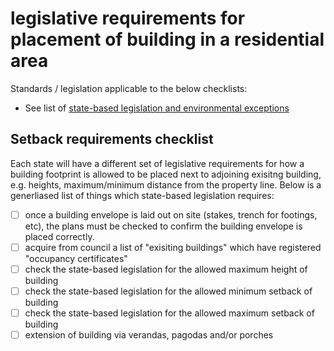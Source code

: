 # legislative requirements for placement of building in a residential area

Standards / legislation applicable to the below checklists:
  * See list of [state-based legislation and environmental exceptions](https://github.com/earthsteading/earthship/blob/master/checklist_state-legislation-exceptions.md)

## Setback requirements checklist
Each state will have a different set of legislative requirements for how a building footprint is allowed to be placed next to adjoining exisitng building, e.g. heights, maximum/minimum distance from the property line.  Below is a generliased list of things which state-based legislation requires:

  - [ ] once a building envelope is laid out on site (stakes, trench for footings, etc), the plans must be checked to confirm the building envelope is placed correctly. 
  - [ ] acquire from council a list of "exisiting buildings" which have registered "occupancy certificates"
  - [ ] check the state-based legislation for the allowed maximum height of building
  - [ ] check the state-based legislation for the allowed minimum setback of building 
  - [ ] check the state-based legislation for the allowed maximum setback of building
  - [ ] extension of building via verandas, pagodas and/or porches
